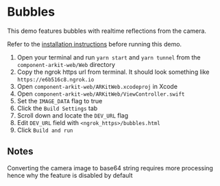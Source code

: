 # Bubbles

This demo features bubbles with realtime reflections from the camera.

Refer to the [installation instructions](../../../../README.md#installation) before running this demo.

1. Open your terminal and run `yarn start` and `yarn tunnel` from the `component-arkit-web/Web` directory
2. Copy the ngrok https url from terminal. It should look something like `https://e6b516c8.ngrok.io`
3. Open `component-arkit-web/ARKitWeb.xcodeproj` in Xcode
4. Open `component-arkit-web/ARKitWeb/ViewController.swift`
5. Set the `IMAGE_DATA` flag to true
6. Click the `Build Settings` tab
7. Scroll down and locate the `DEV_URL` flag
8. Edit `DEV_URL` field with `<ngrok_https>/bubbles.html`
9. Click `Build and run`

## Notes

Converting the camera image to base64 string requires more processing hence why the feature is disabled by default
